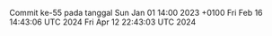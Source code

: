 Commit ke-55 pada tanggal Sun Jan 01 14:00 2023 +0100
Fri Feb 16 14:43:06 UTC 2024
Fri Apr 12 22:43:03 UTC 2024
